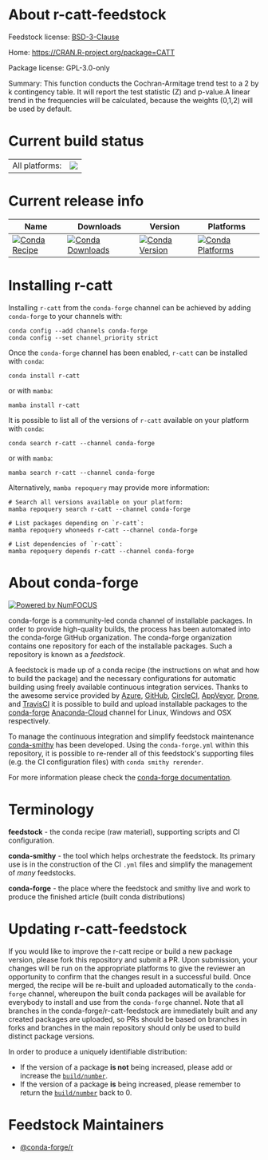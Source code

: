 About r-catt-feedstock
======================

Feedstock license: [BSD-3-Clause](https://github.com/conda-forge/r-catt-feedstock/blob/main/LICENSE.txt)

Home: https://CRAN.R-project.org/package=CATT

Package license: GPL-3.0-only

Summary: This function conducts the Cochran-Armitage trend test to a 2 by k contingency table. It will report the test statistic (Z) and p-value.A linear trend in the frequencies will be calculated, because the weights (0,1,2) will be used by default.

Current build status
====================


<table><tr><td>All platforms:</td>
    <td>
      <a href="https://dev.azure.com/conda-forge/feedstock-builds/_build/latest?definitionId=14659&branchName=main">
        <img src="https://dev.azure.com/conda-forge/feedstock-builds/_apis/build/status/r-catt-feedstock?branchName=main">
      </a>
    </td>
  </tr>
</table>

Current release info
====================

| Name | Downloads | Version | Platforms |
| --- | --- | --- | --- |
| [![Conda Recipe](https://img.shields.io/badge/recipe-r--catt-green.svg)](https://anaconda.org/conda-forge/r-catt) | [![Conda Downloads](https://img.shields.io/conda/dn/conda-forge/r-catt.svg)](https://anaconda.org/conda-forge/r-catt) | [![Conda Version](https://img.shields.io/conda/vn/conda-forge/r-catt.svg)](https://anaconda.org/conda-forge/r-catt) | [![Conda Platforms](https://img.shields.io/conda/pn/conda-forge/r-catt.svg)](https://anaconda.org/conda-forge/r-catt) |

Installing r-catt
=================

Installing `r-catt` from the `conda-forge` channel can be achieved by adding `conda-forge` to your channels with:

```
conda config --add channels conda-forge
conda config --set channel_priority strict
```

Once the `conda-forge` channel has been enabled, `r-catt` can be installed with `conda`:

```
conda install r-catt
```

or with `mamba`:

```
mamba install r-catt
```

It is possible to list all of the versions of `r-catt` available on your platform with `conda`:

```
conda search r-catt --channel conda-forge
```

or with `mamba`:

```
mamba search r-catt --channel conda-forge
```

Alternatively, `mamba repoquery` may provide more information:

```
# Search all versions available on your platform:
mamba repoquery search r-catt --channel conda-forge

# List packages depending on `r-catt`:
mamba repoquery whoneeds r-catt --channel conda-forge

# List dependencies of `r-catt`:
mamba repoquery depends r-catt --channel conda-forge
```


About conda-forge
=================

[![Powered by
NumFOCUS](https://img.shields.io/badge/powered%20by-NumFOCUS-orange.svg?style=flat&colorA=E1523D&colorB=007D8A)](https://numfocus.org)

conda-forge is a community-led conda channel of installable packages.
In order to provide high-quality builds, the process has been automated into the
conda-forge GitHub organization. The conda-forge organization contains one repository
for each of the installable packages. Such a repository is known as a *feedstock*.

A feedstock is made up of a conda recipe (the instructions on what and how to build
the package) and the necessary configurations for automatic building using freely
available continuous integration services. Thanks to the awesome service provided by
[Azure](https://azure.microsoft.com/en-us/services/devops/), [GitHub](https://github.com/),
[CircleCI](https://circleci.com/), [AppVeyor](https://www.appveyor.com/),
[Drone](https://cloud.drone.io/welcome), and [TravisCI](https://travis-ci.com/)
it is possible to build and upload installable packages to the
[conda-forge](https://anaconda.org/conda-forge) [Anaconda-Cloud](https://anaconda.org/)
channel for Linux, Windows and OSX respectively.

To manage the continuous integration and simplify feedstock maintenance
[conda-smithy](https://github.com/conda-forge/conda-smithy) has been developed.
Using the ``conda-forge.yml`` within this repository, it is possible to re-render all of
this feedstock's supporting files (e.g. the CI configuration files) with ``conda smithy rerender``.

For more information please check the [conda-forge documentation](https://conda-forge.org/docs/).

Terminology
===========

**feedstock** - the conda recipe (raw material), supporting scripts and CI configuration.

**conda-smithy** - the tool which helps orchestrate the feedstock.
                   Its primary use is in the construction of the CI ``.yml`` files
                   and simplify the management of *many* feedstocks.

**conda-forge** - the place where the feedstock and smithy live and work to
                  produce the finished article (built conda distributions)


Updating r-catt-feedstock
=========================

If you would like to improve the r-catt recipe or build a new
package version, please fork this repository and submit a PR. Upon submission,
your changes will be run on the appropriate platforms to give the reviewer an
opportunity to confirm that the changes result in a successful build. Once
merged, the recipe will be re-built and uploaded automatically to the
`conda-forge` channel, whereupon the built conda packages will be available for
everybody to install and use from the `conda-forge` channel.
Note that all branches in the conda-forge/r-catt-feedstock are
immediately built and any created packages are uploaded, so PRs should be based
on branches in forks and branches in the main repository should only be used to
build distinct package versions.

In order to produce a uniquely identifiable distribution:
 * If the version of a package **is not** being increased, please add or increase
   the [``build/number``](https://docs.conda.io/projects/conda-build/en/latest/resources/define-metadata.html#build-number-and-string).
 * If the version of a package **is** being increased, please remember to return
   the [``build/number``](https://docs.conda.io/projects/conda-build/en/latest/resources/define-metadata.html#build-number-and-string)
   back to 0.

Feedstock Maintainers
=====================

* [@conda-forge/r](https://github.com/conda-forge/r/)

